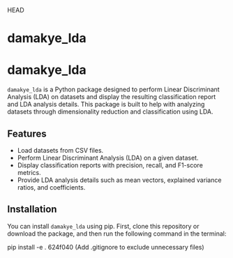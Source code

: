 HEAD
# damakye_lda

# damakye_lda

`damakye_lda` is a Python package designed to perform Linear Discriminant Analysis (LDA) on datasets and display the resulting classification report and LDA analysis details. This package is built to help with analyzing datasets through dimensionality reduction and classification using LDA.

## Features

- Load datasets from CSV files.
- Perform Linear Discriminant Analysis (LDA) on a given dataset.
- Display classification reports with precision, recall, and F1-score metrics.
- Provide LDA analysis details such as mean vectors, explained variance ratios, and coefficients.

## Installation

You can install `damakye_lda` using pip. First, clone this repository or download the package, and then run the following command in the terminal:


pip install -e .
624f040 (Add .gitignore to exclude unnecessary files)
